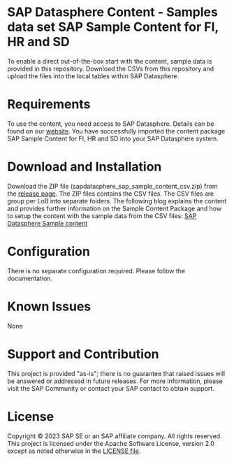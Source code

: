 # SAP Datasphere Content - Samples data set SAP Sample Content for FI, HR and SD
To enable a direct out-of-the-box start with the content, sample data is provided in this repository. Download the CSVs from this repository and upload the files into the local tables within SAP Datasphere.

# Requirements
To use the content, you need access to SAP Datasphere. Details can be found on our [website](https://www.sap.com/products/technology-platform/datasphere.html).
You have successfully imported the content package SAP Sample Content for FI, HR and SD into your SAP Datasphere system.

# Download and Installation
Download the ZIP file (sapdatasphere_sap_sample_content_csv.zip) from the [release page](https://github.com/SAP-samples/datasphere-content/releases). The ZIP files contains the CSV files. The CSV files are group per LoB into separate folders.
The following blog explains the content and provides further information on the Sample Content Package and how to setup the content with the sample data from the CSV files: [SAP Datasphere Sample content](https://blogs.sap.com/2023/03/09/sap-datasphere-sample-content/)

# Configuration
There is no separate configuration required. Please follow the documentation.

# Known Issues
None

# Support and Contribution
This project is provided "as-is"; there is no guarantee that raised issues will be answered or addressed in future releases.
For more information, please visit the SAP Community or contact your SAP contact to obtain support.

# License
Copyright © 2023 SAP SE or an SAP affiliate company. All rights reserved. This project is licensed under the Apache Software License, version 2.0 except as noted otherwise in the [LICENSE file](/LICENSE).

